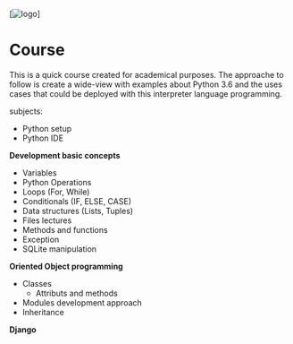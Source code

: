 [![logo](https://drive.google.com/file/d/1tyDEsyTettvbckSSO-oktIpXyKgAJJgF/view?usp=sharing)]

# Course 

This is a quick course created for academical purposes. The approache to follow is create a wide-view with examples about Python 3.6 
and the uses cases that could be deployed with this interpreter language programming.

subjects: 

* Python setup
* Python IDE

**Development basic concepts**
* Variables
* Python Operations
* Loops (For, While)
* Conditionals (IF, ELSE, CASE)
* Data structures (Lists, Tuples)
* Files lectures
* Methods and functions 
* Exception
* SQLite manipulation

**Oriented Object programming**
* Classes
  * Attributs and methods
* Modules development approach   
* Inheritance

**Django**
 
